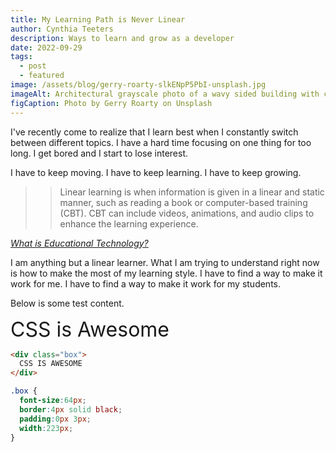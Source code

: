 ```yaml
---
title: My Learning Path is Never Linear
author: Cynthia Teeters
description: Ways to learn and grow as a developer
date: 2022-09-29
tags:
  - post
  - featured
image: /assets/blog/gerry-roarty-slkENpP5PbI-unsplash.jpg
imageAlt: Architectural grayscale photo of a wavy sided building with circles on the side
figCaption: Photo by Gerry Roarty on Unsplash
---
```

I've recently come to realize that I learn best when I constantly switch between different topics. I have a hard time focusing on one thing for too long. I get bored and I start to lose interest.

I have to keep moving. I have to keep learning. I have to keep growing.

> > Linear learning is when information is given in a linear and static manner, such as reading a book or computer-based training (CBT). CBT can include videos, animations, and audio clips to enhance the learning experience.

*[What is Educational Technology?](https://www.elearn2grow.com/2021/07/14/what-is-educational-technology/)*

I am anything but a linear learner. What I am trying to understand right now is how to make the most of my learning style. I have to find a way to make it work for me. I have to find a way to make it work for my students.

Below is some test content.

<span style="font-size: 32px;">CSS is Awesome</span>

```html
<div class="box">
  CSS IS AWESOME
</div>
```

```css
.box {
  font-size:64px;
  border:4px solid black;
  padding:0px 3px;
  width:223px;
}
```

